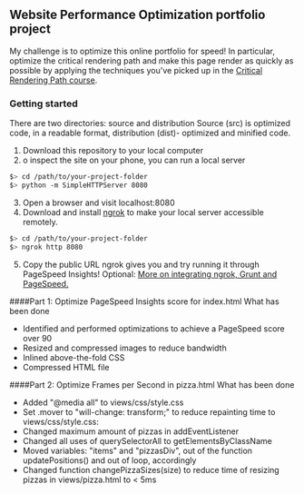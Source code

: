 ## Website Performance Optimization portfolio project

My challenge is to optimize this online portfolio for speed! In particular, optimize the critical rendering path and make this page render as quickly as possible by applying the techniques you've picked up in the [Critical Rendering Path course](https://www.udacity.com/course/ud884).


### Getting started


There are two directories: source and distribution
Source (src) is optimized code, in a readable format, distribution (dist)- optimized and minified code.

1. Download this repository to your local computer
2. o inspect the site on your phone, you can run a local server

```bash
$> cd /path/to/your-project-folder
$> python -m SimpleHTTPServer 8080
```
3. Open a browser and visit localhost:8080
4. Download and install [ngrok](https://ngrok.com/) to make your local server accessible remotely.

``` bash
$> cd /path/to/your-project-folder
$> ngrok http 8080
```

5. Copy the public URL ngrok gives you and try running it through PageSpeed Insights! Optional: [More on integrating ngrok, Grunt and PageSpeed.](http://www.jamescryer.com/2014/06/12/grunt-pagespeed-and-ngrok-locally-testing/)


####Part 1: Optimize PageSpeed Insights score for index.html
What has been done

* Identified and performed optimizations to achieve a PageSpeed score over 90
* Resized and compressed images to reduce bandwidth
* Inlined above-the-fold CSS 
* Compressed HTML file

####Part 2: Optimize Frames per Second in pizza.html
What has been done

* Added "@media all" to views/css/style.css
* Set .mover to "will-change: transform;" to reduce repainting time to views/css/style.css:
* Changed maximum amount of pizzas in addEventListener
* Changed all uses of querySelectorAll to getElementsByClassName
* Moved variables: "items" and "pizzasDiv", out of the function updatePositions() and out of loop, accordingly
* Changed function changePizzaSizes(size) to reduce time of resizing pizzas in views/pizza.html to < 5ms


